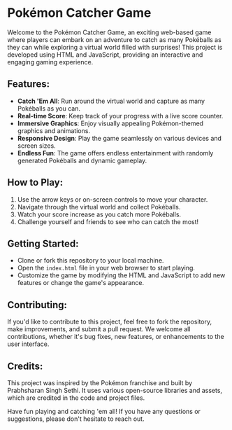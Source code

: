 
# Pokémon Catcher Game

Welcome to the Pokémon Catcher Game, an exciting web-based game where players can embark on an adventure to catch as many Pokéballs as they can while exploring a virtual world filled with surprises! This project is developed using HTML and JavaScript, providing an interactive and engaging gaming experience.

## Features:
- **Catch 'Em All**: Run around the virtual world and capture as many Pokéballs as you can.
- **Real-time Score**: Keep track of your progress with a live score counter.
- **Immersive Graphics**: Enjoy visually appealing Pokémon-themed graphics and animations.
- **Responsive Design**: Play the game seamlessly on various devices and screen sizes.
- **Endless Fun**: The game offers endless entertainment with randomly generated Pokéballs and dynamic gameplay.

## How to Play:
1. Use the arrow keys or on-screen controls to move your character.
2. Navigate through the virtual world and collect Pokéballs.
3. Watch your score increase as you catch more Pokéballs.
4. Challenge yourself and friends to see who can catch the most!

## Getting Started:
- Clone or fork this repository to your local machine.
- Open the `index.html` file in your web browser to start playing.
- Customize the game by modifying the HTML and JavaScript to add new features or change the game's appearance.

## Contributing:
If you'd like to contribute to this project, feel free to fork the repository, make improvements, and submit a pull request. We welcome all contributions, whether it's bug fixes, new features, or enhancements to the user interface.

## Credits:
This project was inspired by the Pokémon franchise and built by Prabhsharan Singh Sethi. It uses various open-source libraries and assets, which are credited in the code and project files.

Have fun playing and catching 'em all! If you have any questions or suggestions, please don't hesitate to reach out.
